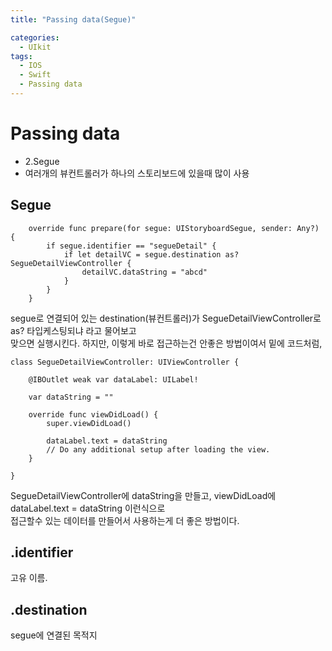 ```yaml
---
title: "Passing data(Segue)"

categories:
  - UIkit
tags:
  - IOS
  - Swift
  - Passing data
---
```


# Passing data
- 2.Segue
- 여러개의 뷰컨트롤러가 하나의 스토리보드에 있을때 많이 사용  

## Segue
~~~
    override func prepare(for segue: UIStoryboardSegue, sender: Any?) {
        if segue.identifier == "segueDetail" {
            if let detailVC = segue.destination as? SegueDetailViewController {
                detailVC.dataString = "abcd"
            }
        }
    }
~~~
segue로 연결되어 있는 destination(뷰컨트롤러)가 SegueDetailViewController로 as? 타입케스팅되냐 라고 물어보고  
맞으면 실행시킨다. 하지만, 이렇게 바로 접근하는건 안좋은 방법이여서 밑에 코드처럼,
~~~
class SegueDetailViewController: UIViewController {

    @IBOutlet weak var dataLabel: UILabel!
    
    var dataString = ""
    
    override func viewDidLoad() {
        super.viewDidLoad()
            
        dataLabel.text = dataString
        // Do any additional setup after loading the view.
    }

}
~~~
SegueDetailViewController에 dataString을 만들고,
viewDidLoad에 dataLabel.text = dataString 이런식으로  
접근할수 있는 데이터를 만들어서 사용하는게 더 좋은 방법이다.

## .identifier
고유 이름.

## .destination
segue에 연결된 목적지

## 